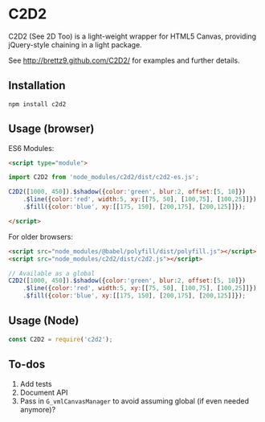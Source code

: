 # C2D2

C2D2 (See 2D Too) is a light-weight wrapper for HTML5 Canvas,
providing jQuery-style chaining in a light package.

See <http://brettz9.github.com/C2D2/> for examples and further details.

## Installation

`npm install c2d2`

## Usage (browser)

ES6 Modules:

```html
<script type="module">

import C2D2 from 'node_modules/c2d2/dist/c2d2-es.js';

C2D2([1000, 450]).$shadow({color:'green', blur:2, offset:[5, 10]})
    .$line({color:'red', width:5, xy:[[75, 50], [100,75], [100,25]]})
    .$fill({color:'blue', xy:[[175, 150], [200,175], [200,125]]});

</script>
```

For older browsers:

```html
<script src="node_modules/@babel/polyfill/dist/polyfill.js"></script>
<script src="node_modules/c2d2/dist/c2d2.js"></script>
```

```js
// Available as a global
C2D2([1000, 450]).$shadow({color:'green', blur:2, offset:[5, 10]})
    .$line({color:'red', width:5, xy:[[75, 50], [100,75], [100,25]]})
    .$fill({color:'blue', xy:[[175, 150], [200,175], [200,125]]});
```

## Usage (Node)

```js
const C2D2 = require('c2d2');
```

## To-dos

1. Add tests
1. Document API
1. Pass in `G_vmlCanvasManager` to avoid assuming global (if even needed anymore)?
